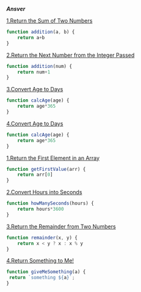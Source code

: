 ***Ansver***

[1.Return the Sum of Two Numbers](https://edabit.com/challenge/3LpBLgNRyaHMvNb4j)

```js
function addition(a, b) {
	return a+b
}


```

[2.Return the Next Number from the Integer Passed](https://edabit.com/challenge/NAQhEoxbofPidLxm9)

```js
function addition(num) {
	return num+1
}

```

[3.Convert Age to Days](https://edabit.com/challenge/bL7hSc6Zh4zZJzGmw)

```js
function calcAge(age) {
	return age*365
}


```

[4.Convert Age to Days](https://edabit.com/challenge/bL7hSc6Zh4zZJzGmw)

```js
function calcAge(age) {
	return age*365
}


```
<!-- 20.05.23 -->

[1.Return the First Element in an Array](https://edabit.com/challenge/QaApgtePE6QrCZ64o)

```js
function getFirstValue(arr) {
	return arr[0]
}


```

[2.Convert Hours into Seconds](https://edabit.com/challenge/6AnQqiEjkJdZrWhPS)

```js
function howManySeconds(hours) {
	return hours*3600
}


```

[3.Return the Remainder from Two Numbers](https://edabit.com/challenge/Q2j5FTFtsk7PdzrQk)

```js
function remainder(x, y) {
	return x < y ? x : x % y
}


```

[4.Return Something to Me!](https://edabit.com/challenge/MvZK536X7fyrWH8Qc)

```js
function giveMeSomething(a) {
 return `something ${a}`;
}


```